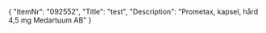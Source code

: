 {
  "ItemNr": "092552",
  "Title": "test",
  "Description": "Prometax, kapsel, hård 4,5 mg Medartuum AB"
}